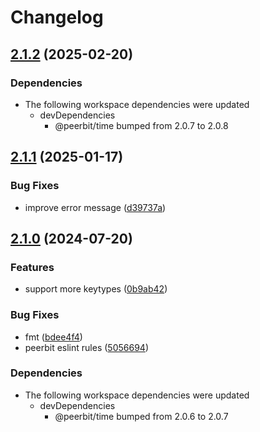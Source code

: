 # Changelog

## [2.1.2](https://github.com/dao-xyz/peerbit/compare/cache-v2.1.1...cache-v2.1.2) (2025-02-20)


### Dependencies

* The following workspace dependencies were updated
  * devDependencies
    * @peerbit/time bumped from 2.0.7 to 2.0.8

## [2.1.1](https://github.com/dao-xyz/peerbit/compare/cache-v2.1.0...cache-v2.1.1) (2025-01-17)


### Bug Fixes

* improve error message ([d39737a](https://github.com/dao-xyz/peerbit/commit/d39737a4d089356a9fc9ba3bfd4be021fb7b387d))

## [2.1.0](https://github.com/dao-xyz/peerbit/compare/cache-v2.0.6...cache-v2.1.0) (2024-07-20)


### Features

* support more keytypes ([0b9ab42](https://github.com/dao-xyz/peerbit/commit/0b9ab42bdf64b41a9704812ff99e6768b06cee8e))


### Bug Fixes

* fmt ([bdee4f4](https://github.com/dao-xyz/peerbit/commit/bdee4f4943fcabd21c53a4f37dba17d04cea2577))
* peerbit eslint rules ([5056694](https://github.com/dao-xyz/peerbit/commit/5056694f90ad03c0c5ba1e47c6ac57387d85aba9))


### Dependencies

* The following workspace dependencies were updated
  * devDependencies
    * @peerbit/time bumped from 2.0.6 to 2.0.7
